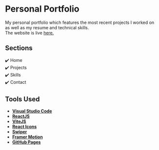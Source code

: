 <h1>Personal Portfolio</h1>
<p>My personal portfolio which features the most recent projects I worked on as well as my resume and technical skills.<br>
The website is live <a href="https://cristimanea26.github.io/" target="_blank" rel="nofollow">here.</a></p>

<h2>Sections</h2>
<p><g-emoji class="g-emoji" alias="heavy_check_mark" fallback-src="https://github.githubassets.com/images/icons/emoji/unicode/2714.png">✔️</g-emoji> Home<br>
  <g-emoji class="g-emoji" alias="heavy_check_mark" fallback-src="https://github.githubassets.com/images/icons/emoji/unicode/2714.png">✔️</g-emoji> Projects<br>
  <g-emoji class="g-emoji" alias="heavy_check_mark" fallback-src="https://github.githubassets.com/images/icons/emoji/unicode/2714.png">✔️</g-emoji> Skills<br>
  <g-emoji class="g-emoji" alias="heavy_check_mark" fallback-src="https://github.githubassets.com/images/icons/emoji/unicode/2714.png">✔️</g-emoji> Contact</p>

<h2>Tools Used</h2>
<ul>
  <li><a href="https://code.visualstudio.com/" target="_blank" rel="nofollow"><b>Visual Studio Code</b></a></li>
  <li><a href="https://reactjs.org/" target="_blank" rel="nofollow"><b>ReactJS</b></a></li>
  <li><a href="https://vitejs.dev/" target="_blank" rel="nofollow"><b>ViteJS</b></a></li>
  <li><a href="https://react-icons.github.io/react-icons" target="_blank" rel="nofollow"><b>React Icons</b></a></li>
  <li><a href="https://swiperjs.com/" target="_blank" rel="nofollow"><b>Swiper</b></a></li>
  <li><a href="https://www.framer.com/motion/" target="_blank" rel="nofollow"><b>Framer Motion</b></a></li>
  <li><a href="https://vitejs.dev/guide/static-deploy.html" target="_blank" rel="nofollow"><b>GitHub Pages</b></a></li>
</ul>
